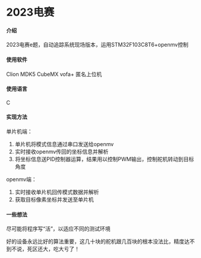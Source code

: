 # 2023电赛

#### 介绍
2023电赛e题，自动追踪系统现场版本，运用STM32F103C8T6+openmv控制

#### 使用软件
Clion MDK5 CubeMX vofa+ 匿名上位机

#### 使用语言
C

#### 实现方法

单片机端：
1.  单片机将模式信息通过串口发送给openmv
2.  实时接收openmv传回的坐标信息并解析
3.  将坐标信息送PID控制器运算，结果用以控制PWM输出，控制舵机转动到目标角度

openmv端：
1.  实时接收单片机回传模式数据并解析
2.  获取目标像素坐标并发送至单片机

#### 一些想法

尽可能将程序写“活”，以适应不同的测试环境

好的设备永远比好的算法重要，这几十块的舵机跟几百块的根本没法比，精度达不到不说，死区还大，吃大亏了！
